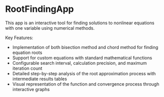 # RootFindingApp
This app is an interactive tool for finding solutions to nonlinear equations with one variable using numerical methods.

Key Features:

- Implementation of both bisection method and chord method for finding equation roots
- Support for custom equations with standard mathematical functions
- Configurable search interval, calculation precision, and maximum iteration count
- Detailed step-by-step analysis of the root approximation process with intermediate results tables
- Visual representation of the function and convergence process through interactive graphs
